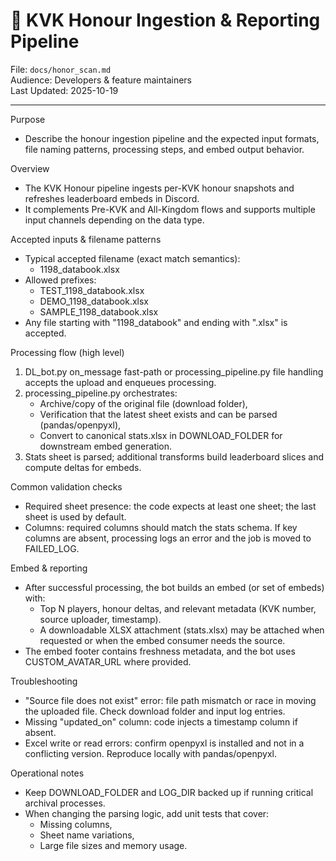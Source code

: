 # 🏅 KVK Honour Ingestion & Reporting Pipeline

File: `docs/honor_scan.md`  
Audience: Developers & feature maintainers  
Last Updated: 2025-10-19

---

Purpose
- Describe the honour ingestion pipeline and the expected input formats, file naming patterns, processing steps, and embed output behavior.

Overview
- The KVK Honour pipeline ingests per-KVK honour snapshots and refreshes leaderboard embeds in Discord.
- It complements Pre-KVK and All-Kingdom flows and supports multiple input channels depending on the data type.

Accepted inputs & filename patterns
- Typical accepted filename (exact match semantics):
  - 1198_databook.xlsx
- Allowed prefixes:
  - TEST_1198_databook.xlsx
  - DEMO_1198_databook.xlsx
  - SAMPLE_1198_databook.xlsx
- Any file starting with "1198_databook" and ending with ".xlsx" is accepted.

Processing flow (high level)
1. DL_bot.py on_message fast-path or processing_pipeline.py file handling accepts the upload and enqueues processing.
2. processing_pipeline.py orchestrates:
   - Archive/copy of the original file (download folder),
   - Verification that the latest sheet exists and can be parsed (pandas/openpyxl),
   - Convert to canonical stats.xlsx in DOWNLOAD_FOLDER for downstream embed generation.
3. Stats sheet is parsed; additional transforms build leaderboard slices and compute deltas for embeds.

Common validation checks
- Required sheet presence: the code expects at least one sheet; the last sheet is used by default.
- Columns: required columns should match the stats schema. If key columns are absent, processing logs an error and the job is moved to FAILED_LOG.

Embed & reporting
- After successful processing, the bot builds an embed (or set of embeds) with:
  - Top N players, honour deltas, and relevant metadata (KVK number, source uploader, timestamp).
  - A downloadable XLSX attachment (stats.xlsx) may be attached when requested or when the embed consumer needs the source.
- The embed footer contains freshness metadata, and the bot uses CUSTOM_AVATAR_URL where provided.

Troubleshooting
- "Source file does not exist" error: file path mismatch or race in moving the uploaded file. Check download folder and input log entries.
- Missing "updated_on" column: code injects a timestamp column if absent.
- Excel write or read errors: confirm openpyxl is installed and not in a conflicting version. Reproduce locally with pandas/openpyxl.

Operational notes
- Keep DOWNLOAD_FOLDER and LOG_DIR backed up if running critical archival processes.
- When changing the parsing logic, add unit tests that cover:
  - Missing columns,
  - Sheet name variations,
  - Large file sizes and memory usage.
